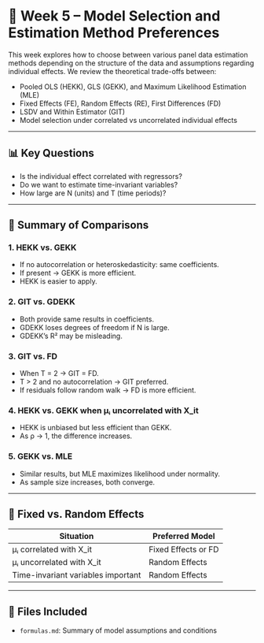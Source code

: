 # 📘 Week 5 – Model Selection and Estimation Method Preferences

This week explores how to choose between various panel data estimation methods depending on the structure of the data and assumptions regarding individual effects. We review the theoretical trade-offs between:
- Pooled OLS (HEKK), GLS (GEKK), and Maximum Likelihood Estimation (MLE)
- Fixed Effects (FE), Random Effects (RE), First Differences (FD)
- LSDV and Within Estimator (GIT)
- Model selection under correlated vs uncorrelated individual effects

---

## 📊 Key Questions
- Is the individual effect correlated with regressors?
- Do we want to estimate time-invariant variables?
- How large are N (units) and T (time periods)?

---

## 🧮 Summary of Comparisons

### 1. HEKK vs. GEKK
- If no autocorrelation or heteroskedasticity: same coefficients.
- If present → GEKK is more efficient.
- HEKK is easier to apply.

### 2. GIT vs. GDEKK
- Both provide same results in coefficients.
- GDEKK loses degrees of freedom if N is large.
- GDEKK’s R² may be misleading.

### 3. GIT vs. FD
- When T = 2 → GIT = FD.
- T > 2 and no autocorrelation → GIT preferred.
- If residuals follow random walk → FD is more efficient.

### 4. HEKK vs. GEKK when μᵢ uncorrelated with X_it
- HEKK is unbiased but less efficient than GEKK.
- As ρ → 1, the difference increases.

### 5. GEKK vs. MLE
- Similar results, but MLE maximizes likelihood under normality.
- As sample size increases, both converge.

---

## 🧠 Fixed vs. Random Effects

| Situation | Preferred Model |
|----------|------------------|
| μᵢ correlated with X_it | Fixed Effects or FD |
| μᵢ uncorrelated with X_it | Random Effects |
| Time-invariant variables important | Random Effects |

---

## 📂 Files Included
- `formulas.md`: Summary of model assumptions and conditions